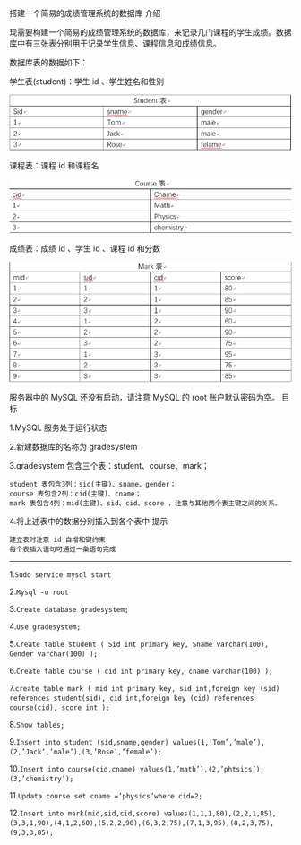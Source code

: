 搭建一个简易的成绩管理系统的数据库
介绍

现需要构建一个简易的成绩管理系统的数据库，来记录几门课程的学生成绩。数据库中有三张表分别用于记录学生信息、课程信息和成绩信息。

数据库表的数据如下：

学生表(student)：学生 id 、学生姓名和性别

![学生表](https://github.com/chuyizh/mysqlstudy/blob/master/images/student.jpg)

课程表：课程 id 和课程名

![课程表](https://github.com/chuyizh/mysqlstudy/blob/master/images/course.jpg)

成绩表：成绩 id 、学生 id 、课程 id 和分数

![成绩表](https://github.com/chuyizh/mysqlstudy/blob/master/images/Mark.jpg)

服务器中的 MySQL 还没有启动，请注意 MySQL 的 root 账户默认密码为空。
目标

1.MySQL 服务处于运行状态

2.新建数据库的名称为 gradesystem

3.gradesystem 包含三个表：student、course、mark；

    student 表包含3列：sid(主键)、sname、gender；
    course 表包含2列：cid(主键)、cname；
    mark 表包含4列：mid(主键)、sid、cid、score ，注意与其他两个表主键之间的关系。

4.将上述表中的数据分别插入到各个表中
提示

    建立表时注意 id 自增和键约束
    每个表插入语句可通过一条语句完成


**********************************************************************************************

1.`Sudo service mysql start`

2.`Mysql -u root`

3.`Create database gradesystem;`

4.`Use gradesystem;`

5.`Create table student
(
    Sid int primary key,
    Sname varchar(100),
    Gender varchar(100)
);`

6.`Create table course
(
    cid int primary key,
    cname varchar(100)
);`

7.`create table mark
(
    mid int primary key,
    sid int,foreign key (sid) references student(sid),
    cid int,foreign key (cid) references course(cid),
    score int
);`

8.`Show tables;`

9.`Insert into student (sid,sname,gender) values(1,’Tom’,’male’),(2,’Jack’,’male’),(3,’Rose’,’female’);`

10.`Insert into course(cid,cname) values(1,’math’),(2,’phtsics’),(3,’chemistry’);`

11.`Updata course set cname =’physics’where cid=2;`

12.`Insert into mark(mid,sid,cid,score) values(1,1,1,80),(2,2,1,85),(3,3,1,90),(4,1,2,60),(5,2,2,90),(6,3,2,75),(7,1,3,95),(8,2,3,75),(9,3,3,85);`
